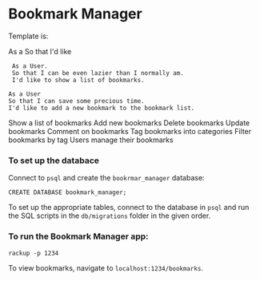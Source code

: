 # Bookmark Manager

Template is:

As a <Stakeholder>
  So that <Motivation>
    I'd like <Task>

```
 As a User. 
 So that I can be even lazier than I normally am.
 I'd like to show a list of bookmarks.
 ```
 ```
 As a User
 So that I can save some precious time.
 I'd like to add a new bookmark to the bookmark list.
 ```
 

Show a list of bookmarks
Add new bookmarks
Delete bookmarks
Update bookmarks
Comment on bookmarks
Tag bookmarks into categories
Filter bookmarks by tag
Users manage their bookmarks

### To set up the databace
Connect to `psql` and create the `bookrmar_manager` database:
```
CREATE DATABASE bookmark_manager;
```

To set up the appropriate tables, connect to the database in `psql` and run the SQL scripts in the `db/migrations` folder in the given order.

### To run the Bookmark Manager app:

```
rackup -p 1234
```
To view bookmarks, navigate to `localhost:1234/bookmarks`.
